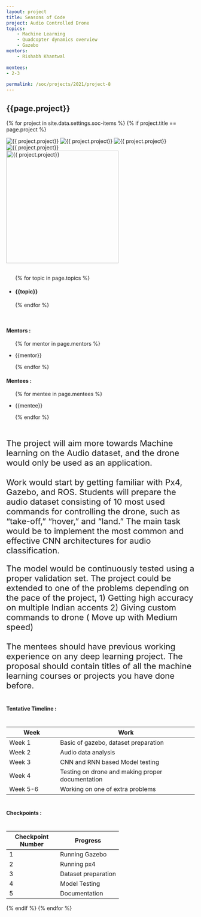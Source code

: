 ```yaml
---
layout: project
title: Seasons of Code
project: Audio Controlled Drone
topics:
    - Machine Learning 
    - Quadcopter dynamics overview
    - Gazebo
mentors:
    - Rishabh Khantwal      
    
mentees:
- 2-3   
    
permalink: /soc/projects/2021/project-8
---
```


<h2 class="display1 m-3 p-3 text-center project-title">{{page.project}}</h2>

{% for project in site.data.settings.soc-items %}
{% if project.title == page.project %}
<div class ="img-soc d-block"> 
    <img src="{{ site.baseurl }}/{{ project.image }}" alt="{{ project.project}}" class="image-1">
    <img src="{{ site.baseurl }}/{{ project.image }}" alt="{{ project.project}}" class="image-2">
    <img src="{{ site.baseurl }}/{{ project.image }}" alt="{{ project.project}}" class="image-3">
    <img src="{{ site.baseurl }}/{{ project.image }}" alt="{{ project.project}}" class="image-4">
</div>
<div class = "mobile-img-soc">
  <img src="{{ site.baseurl }}/{{ project.image }}"  width = "300" height="300" alt="{{ project.project}}" class="border rounded">
  </div>
<div>
    <br>
    <ul>
        {% for topic in page.topics %}
        <li><h4 class="text-primary text-center">{{topic}}</h4></li>
        {% endfor %}
    </ul>
    <br>
    <h4 class="display3  ">Mentors :</h4> 
    <ul>
        {% for mentor in page.mentors %}
        <li><p class="lead">{{mentor}}</p></li>
        {% endfor %}
    </ul>
    <h4 class="display3  ">Mentees :</h4> 
    <ul>
        {% for mentee in page.mentees %}
        <li><p class="lead">{{mentee}}</p></li>
        {% endfor %}
    </ul>
</div>
<div>
    <p class="display3 project-desc" style = "font-size:22px;" >
        <br>
        The project will aim more towards Machine learning on the Audio dataset, and the drone would only be used as an application.
        <br><br>
        Work would start by getting familiar with Px4, Gazebo, and ROS. Students will prepare the audio dataset consisting of 10 most used commands for controlling the drone, such as “take-off,” “hover,” and “land.” The main task would be to implement the most common and effective CNN architectures for audio classification.
        </p>
        <p class = "display3" style = "font-size:22px">
         The model would be continuously tested using a proper validation set. The project could be extended to one of the problems depending on the pace of the project, 1) Getting high accuracy on multiple Indian accents 2) Giving custom commands to drone ( Move up with Medium speed)
        <br><br>
        The mentees should have previous working experience on any deep learning project. The proposal should contain titles of all the machine learning courses or projects you have done before.
        <br>
    </p>
</div>
<div class = "d-flex">
<div>
    <h4 class="display3" style="margin:40px 0px 40px 0px;">Tentative Timeline :</h4>
    <table class="table table-striped">
    <thead>
        <tr>
        <th>Week</th>
        <th>Work</th>
        </tr>
    </thead>
    <tbody>
    <tr>
      <td style='width: 120px'>Week 1</td>
      <td>Basic of gazebo, dataset preparation</td>
    </tr>
    <tr>
      <td>Week 2</td>
      <td>Audio data analysis</td>
    </tr>
    <tr>
      <td>Week 3</td>
      <td>CNN and RNN based Model testing</td>
    </tr>
    <tr>
      <td>Week 4</td>
      <td>Testing on drone and making proper documentation</td>
    </tr>
    <tr>
      <td>Week 5-6</td>
      <td>Working on one of extra problems</td>
    </tr>
    </tbody>
    </table>
</div>
<div>
    <h4 class="display3" style="margin:40px 0px 40px 0px;">Checkpoints :</h4>
    <table class="table table-striped">
    <thead>
        <tr>
        <th>Checkpoint Number</th>
        <th>Progress</th>
        </tr>
    </thead>
    <tbody>
    <tr>
      <td style='width: 120px'>1</td>
      <td>Running Gazebo</td>
    </tr>
    <tr>
      <td>2</td>
      <td>Running px4</td>
    </tr>
    <tr>
      <td>3</td>
      <td>Dataset preparation</td>
    </tr>
    <tr>
      <td>4</td>
      <td>Model Testing</td>
    </tr>
    <tr>
      <td>5</td>
      <td>Documentation</td>
    </tr>
    </tbody>
    </table>
</div>
</div>
{% endif %}
{% endfor %}
